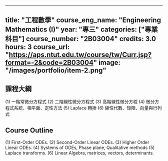 
---
title: "工程數學"
course_eng_name: "Engineering Mathematics (I)"
year: "專三"
categories: ["專業科目"]
course_number: "2B03004"
credits: 3.0
hours: 3
course_url: "https://aps.ntut.edu.tw/course/tw/Curr.jsp?format=-2&code=2B03004"
image: "/images/portfolio/item-2.png"
---

## 課程大綱

(1)	一階常微分方程式
(2)	二階線性微分方程式
(3)	高階線性微分方程
(4)	微分方程式系統、相平面、定性方法
(5)	Laplace 轉換
(6) 線性代數、矩陣、向量與行列式

## Course Outline

(1)	First-Order ODEs.
(2)	Second-Order Linear ODEs.
(3)	Higher Order Linear ODEs.
(4)	Systems of ODEs, Phase plane, Qualitative methods
(5)	Laplace transforms.
(6) Linear Algebra, matrices, vectors, determinants.
